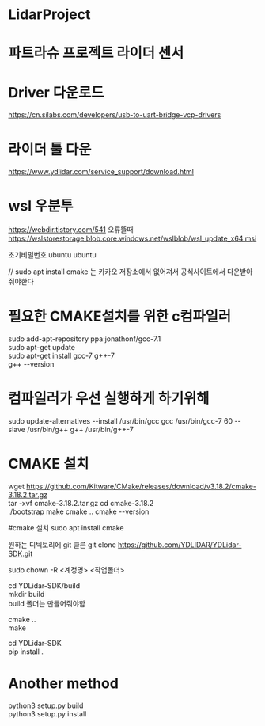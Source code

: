 # LidarProject

# 파트라슈 프로젝트 라이더 센서

# Driver 다운로드
https://cn.silabs.com/developers/usb-to-uart-bridge-vcp-drivers

# 라이더 툴 다운
https://www.ydlidar.com/service_support/download.html

# wsl 우분투
https://webdir.tistory.com/541
오류뜰때
https://wslstorestorage.blob.core.windows.net/wslblob/wsl_update_x64.msi

초기비밀번호 
ubuntu
ubuntu


// sudo apt install cmake 는 카카오 저장소에서 없어져서 공식사이트에서 다운받아줘야한다

# 필요한 CMAKE설치를 위한 c컴파일러
sudo add-apt-repository ppa:jonathonf/gcc-7.1   
sudo apt-get update   
sudo apt-get install gcc-7 g++-7   
g++ --version   

# 컴파일러가 우선 실행하게 하기위해
sudo update-alternatives --install /usr/bin/gcc gcc /usr/bin/gcc-7 60 --slave /usr/bin/g++ g++ /usr/bin/g++-7   


# CMAKE 설치
wget https://github.com/Kitware/CMake/releases/download/v3.18.2/cmake-3.18.2.tar.gz   
tar -xvf cmake-3.18.2.tar.gz 
cd cmake-3.18.2   
./bootstrap 
make
cmake ..
cmake --version

#cmake 설치
sudo apt install cmake

원하는 디텍토리에 git 클론
git clone https://github.com/YDLIDAR/YDLidar-SDK.git

sudo chown -R <계정명> <작업폴더>

cd YDLidar-SDK/build   
mkdir build   
build 폴더는 만들어줘야함   

cmake ..   
make   


cd YDLidar-SDK   
pip install .   

# Another method
python3 setup.py build   
python3 setup.py install
